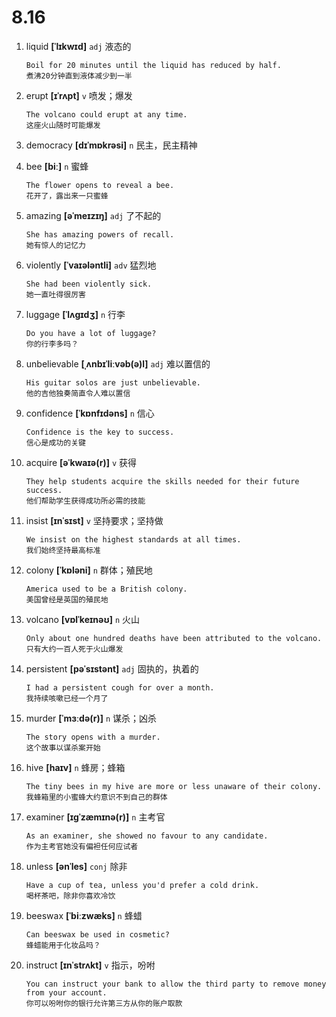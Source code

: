 # 8.16

1. liquid **[ˈlɪkwɪd]** `adj` 液态的

   ```
   Boil for 20 minutes until the liquid has reduced by half.
   煮沸20分钟直到液体减少到一半
   ```

2. erupt **[ɪˈrʌpt]** `v` 喷发；爆发

   ```
   The volcano could erupt at any time.
   这座火山随时可能爆发
   ```

3. democracy **[dɪˈmɒkrəsi]** `n` 民主，民主精神

4. bee **[biː]** `n` 蜜蜂

   ```
   The flower opens to reveal a bee.
   花开了，露出来一只蜜蜂
   ```

5. amazing **[əˈmeɪzɪŋ]** `adj` 了不起的

   ```
   She has amazing powers of recall.
   她有惊人的记忆力
   ```

6. violently **[ˈvaɪələntli]** `adv` 猛烈地

   ```
   She had been violently sick.
   她一直吐得很厉害
   ```

7. luggage **[ˈlʌɡɪdʒ]** `n` 行李

   ```
   Do you have a lot of luggage?
   你的行李多吗？
   ```

8. unbelievable **[ˌʌnbɪˈliːvəb(ə)l]** `adj` 难以置信的

   ```
   His guitar solos are just unbelievable.
   他的吉他独奏简直令人难以置信
   ```

9. confidence **[ˈkɒnfɪdəns]** `n` 信心

   ```
   Confidence is the key to success.
   信心是成功的关键
   ```

10. acquire **[əˈkwaɪə(r)]** `v` 获得

    ```
    They help students acquire the skills needed for their future success.
    他们帮助学生获得成功所必需的技能
    ```

11. insist **[ɪnˈsɪst]** `v` 坚持要求；坚持做

    ```
    We insist on the highest standards at all times.
    我们始终坚持最高标准
    ```

12. colony **[ˈkɒləni]** `n` 群体；殖民地

    ```
    America used to be a British colony.
    美国曾经是英国的殖民地
    ```

13. volcano **[vɒlˈkeɪnəʊ]** `n` 火山

    ```
    Only about one hundred deaths have been attributed to the volcano.
    只有大约一百人死于火山爆发
    ```

14. persistent **[pəˈsɪstənt]** `adj` 固执的，执着的

    ```
    I had a persistent cough for over a month.
    我持续咳嗽已经一个月了
    ```

15. murder **[ˈmɜːdə(r)]** `n` 谋杀；凶杀

    ```
    The story opens with a murder.
    这个故事以谋杀案开始
    ```

16. hive **[haɪv]** `n` 蜂房；蜂箱

    ```
    The tiny bees in my hive are more or less unaware of their colony.
    我蜂箱里的小蜜蜂大约意识不到自己的群体
    ```

17. examiner **[ɪɡˈzæmɪnə(r)]** `n` 主考官

    ```
    As an examiner, she showed no favour to any candidate.
    作为主考官她没有偏袒任何应试者
    ```

18. unless **[ənˈles]** `conj` 除非

    ```
    Have a cup of tea, unless you'd prefer a cold drink.
    喝杯茶吧，除非你喜欢冷饮
    ```

19. beeswax **[ˈbiːzwæks]** `n` 蜂蜡

    ```
    Can beeswax be used in cosmetic?
    蜂蜡能用于化妆品吗？
    ```

20. instruct **[ɪnˈstrʌkt]** `v` 指示，吩咐
    ```
    You can instruct your bank to allow the third party to remove money from your account.
    你可以吩咐你的银行允许第三方从你的账户取款
    ```
